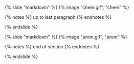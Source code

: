 {% slide "markdown" %}
{% image "cheer.gif", "cheer" %}

{% notes %}
up to last paragraph
{% endnotes %}

{% endslide %}



{% slide "markdown" %}
{% image "prom.gif", "prom" %}

{% notes %}
end of section
{% endnotes %}

{% endslide %}
